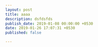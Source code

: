 ```yaml
---
layout: post
title: aaaa
description: dsfdsfds
publish_date: 2019-01-08 00:00:00 +0530
date: 2019-01-26 17:07:31 +0530
published: false

---
```

